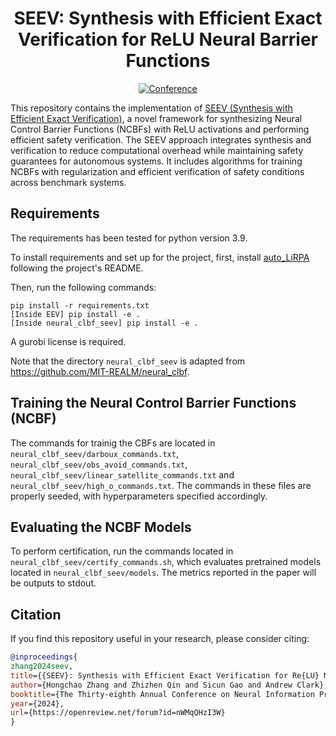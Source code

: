 <div align="center">

# SEEV: Synthesis with Efficient Exact Verification for ReLU Neural Barrier Functions

[![Conference](https://img.shields.io/badge/NeurIPS%20'24-Accepted-success)](https://openreview.net/forum?id=nWMqQHzI3W)

</div>

This repository contains the implementation of [SEEV (Synthesis with Efficient Exact Verification)](https://openreview.net/forum?id=nWMqQHzI3W), a novel framework for synthesizing Neural Control Barrier Functions (NCBFs) with ReLU activations and performing efficient safety verification. The SEEV approach integrates synthesis and verification to reduce computational overhead while maintaining safety guarantees for autonomous systems. It includes algorithms for training NCBFs with regularization and efficient verification of safety conditions across benchmark systems.

## Requirements

The requirements has been tested for python version 3.9.

To install requirements and set up for the project, first, install [auto_LiRPA](https://github.com/Verified-Intelligence/auto_LiRPA) following the project's README.

Then, run the following commands:

```setup
pip install -r requirements.txt
[Inside EEV] pip install -e .
[Inside neural_clbf_seev] pip install -e .
```

A gurobi license is required.


Note that the directory `neural_clbf_seev` is adapted from https://github.com/MIT-REALM/neural_clbf. 

## Training the Neural Control Barrier Functions (NCBF)

The commands for trainig the CBFs are located in `neural_clbf_seev/darboux_commands.txt`, `neural_clbf_seev/obs_avoid_commands.txt`, `neural_clbf_seev/linear_satellite_commands.txt` and `neural_clbf_seev/high_o_commands.txt`. The commands in these files are properly seeded, with hyperparameters specified accordingly.

## Evaluating the NCBF Models

To perform certification, run the commands located in `neural_clbf_seev/certify_commands.sh`, which evaluates pretrained models located in `neural_clbf_seev/models`. The metrics reported in the paper will be outputs to stdout.

## Citation

If you find this repository useful in your research, please consider citing:

```bibtex
@inproceedings{
zhang2024seev,
title={{SEEV}: Synthesis with Efficient Exact Verification for Re{LU} Neural Barrier Functions},
author={Hongchao Zhang and Zhizhen Qin and Sicun Gao and Andrew Clark},
booktitle={The Thirty-eighth Annual Conference on Neural Information Processing Systems},
year={2024},
url={https://openreview.net/forum?id=nWMqQHzI3W}
}

